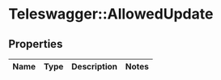 # Teleswagger::AllowedUpdate

## Properties
Name | Type | Description | Notes
------------ | ------------- | ------------- | -------------


